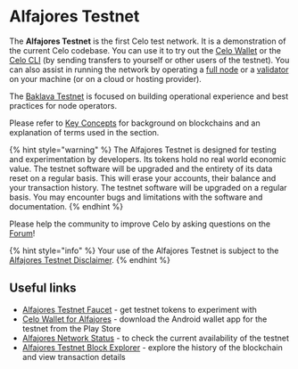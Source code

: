 # Alfajores Testnet

The **Alfajores Testnet** is the first Celo test network. It is a demonstration of the current Celo codebase. You can use it to try out the [Celo Wallet](https://celo.org/build/wallet) or the [Celo CLI](../../command-line-interface/introduction.md) \(by sending transfers to yourself or other users of the testnet\). You can also assist in running the network by operating a [full node](../baklava-testnet/running-a-full-node.md) or a [validator](../baklava-testnet/running-a-validator.md) on your machine \(or on a cloud or hosting provider\).

The [Baklava Testnet](../baklava-testnet/) is focused on building operational experience and best practices for node operators.

Please refer to [Key Concepts](../../overview.md#background-and-key-concepts) for background on blockchains and an explanation of terms used in the section.

{% hint style="warning" %}
The Alfajores Testnet is designed for testing and experimentation by developers. Its tokens hold no real world economic value. The testnet software will be upgraded and the entirety of its data reset on a regular basis. This will erase your accounts, their balance and your transaction history. The testnet software will be upgraded on a regular basis. You may encounter bugs and limitations with the software and documentation.
{% endhint %}

Please help the community to improve Celo by asking questions on the [Forum](https://forum.celo.org/c/alfajores-testnet)!

{% hint style="info" %}
Your use of the Alfajores Testnet is subject to the [Alfajores Testnet Disclaimer](../../important-information/alfajores-testnet-disclaimer.md).
{% endhint %}

## Useful links

* [Alfajores Testnet Faucet](https://celo.org/build/faucet) - get testnet tokens to experiment with
* [Celo Wallet for Alfajores](https://celo.org/build/wallet) - download the Android wallet app for the testnet from the Play Store
* [Alfajores Network Status](https://alfajores-ethstats.celo-testnet.org) - to check the current availability of the testnet
* [Alfajores Testnet Block Explorer](https://alfajores-blockscout.celo-testnet.org) - explore the history of the blockchain and view transaction details

